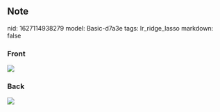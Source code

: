 ## Note
nid: 1627114938279
model: Basic-d7a3e
tags: lr_ridge_lasso
markdown: false

### Front
<img src="paste-f87bf4bb257cb755da103557f446574fe0910703.jpg">

### Back
<img src="paste-bd4bd9fd9888b33b161889d3d162e49be86e83c9.jpg">
